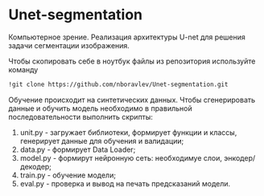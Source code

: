 # Unet-segmentation
Компьютерное зрение. Реализация архитектуры U-net для решения задачи сегментации изображения.

Чтобы скопировать себе в ноутбук файлы из репозитория используйте команду 

```bash
!git clone https://github.com/nboravlev/Unet-segmentation.git
```

Обучение происходит на синтетических данных. Чтобы сгенерировать данные и обучить модель необходимо в правильной последовательности выполнить скрипты:

1. unit.py - загружает библиотеки, формирует функции и классы, генерирует данные для обучения и валидации;
2. data.py - формирует Data Loader;
3. model.py - формирут нейронную сеть: необходимуе слои, энкодер/декодер;
4. train.py - обучение модели;
5. eval.py -  проверка и вывод на печать предсказаний модели.
